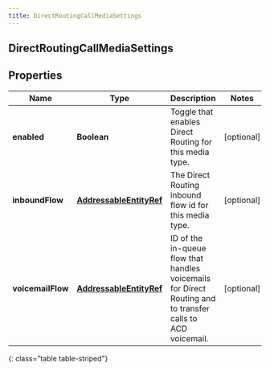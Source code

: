 ```yaml
---
title: DirectRoutingCallMediaSettings
---
```

## DirectRoutingCallMediaSettings


## Properties

| Name | Type | Description | Notes |
| ------------ | ------------- | ------------- | ------------- |
| **enabled** | <!----><!---->**Boolean**<!----> | Toggle that enables Direct Routing for this media type. |  [optional] |
| **inboundFlow** | <!----><!---->[**AddressableEntityRef**](AddressableEntityRef.html)<!----> | The Direct Routing inbound flow id for this media type. |  [optional] |
| **voicemailFlow** | <!----><!---->[**AddressableEntityRef**](AddressableEntityRef.html)<!----> | ID of the in-queue flow that handles voicemails for Direct Routing and to transfer calls to ACD voicemail. |  [optional] |
{: class="table table-striped"}



